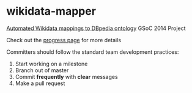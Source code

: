 wikidata-mapper
===============

[Automated Wikidata mappings to DBpedia ontology](https://docs.google.com/document/d/16lAqKLAsAGQW0cp9SA0Egb1vlb6mPCcHYezVN-zB870/edit?usp=sharing) GSoC 2014 Project 

Check out the [progress page](https://github.com/dbpedia/extraction-framework/wiki/GSoC-2014-Progress-Sergey-Skovorodkin) for more details

Committers should follow the standard team development practices:

1. Start working on a milestone
2. Branch out of master
3. Commit **frequently** with **clear** messages
4. Make a pull request

